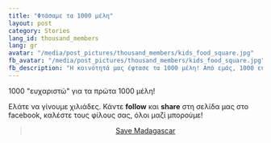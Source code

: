 ```yaml
---
title: "Φτάσαμε τα 1000 μέλη"
layout: post
category: Stories
lang_id: thousand_members
lang: gr
avatar: "/media/post_pictures/thousand_members/kids_food_square.jpg"
fb_avatar: "/media/post_pictures/thousand_members/kids_food_square.jpg"
fb_description: "Η κοινότητά μας έφτασε τα 1000 μέλη! Από εμάς, 1000 ευχαριστώ."
---
```


1000 "ευχαριστώ" για τα πρώτα 1000 μέλη!

Ελάτε να γίνουμε χιλιάδες. Κάντε **follow** και **share** στη σελίδα μας στο facebook, καλέστε τους φίλους σας, όλοι μαζί μπορούμε!

<center><div class="fb-page" data-href="https://www.facebook.com/smsavemadagascar/" data-tabs="timeline" data-width="800" data-height="" data-small-header="false" data-adapt-container-width="true" data-hide-cover="false" data-show-facepile="false"><blockquote cite="https://www.facebook.com/smsavemadagascar/" class="fb-xfbml-parse-ignore"><a href="https://www.facebook.com/smsavemadagascar/">Save Madagascar</a></blockquote></div></center>
